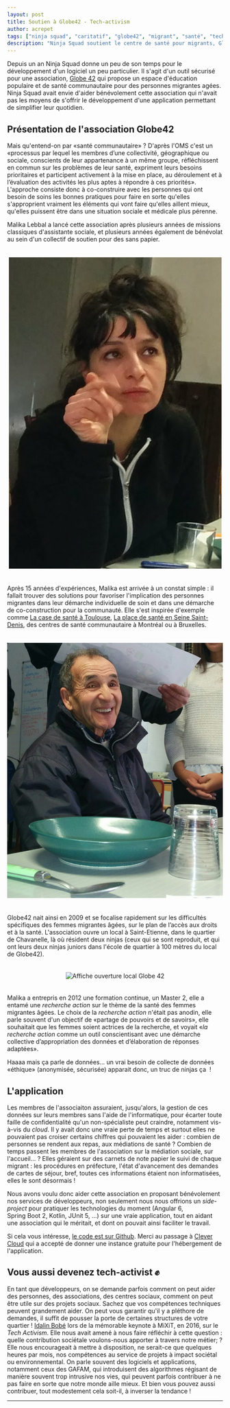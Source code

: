 ```yaml
---
layout: post
title: Soutien à Globe42 - Tech-activism
author: acrepet
tags: ["ninja squad", "caritatif", "globe42", "migrant", "santé", "tech-activism"]
description: "Ninja Squad soutient le centre de santé pour migrants, Globe42."
---
```


Depuis un an Ninja Squad donne un peu de son temps pour le développement d'un logiciel un peu particulier. Il s'agit d'un outil sécurisé pour une association, [Globe 42](https://globe42.wordpress.com/) qui propose un espace d'éducation populaire et de santé communautaire pour des personnes migrantes agées. Ninja Squad avait envie d'aider bénévolement cette association qui n'avait pas les moyens de s'offrir le développement d'une application permettant de simplifier leur quotidien.

## Présentation de l'association Globe42

Mais qu'entend-on par «santé communautaire»&nbsp;? D'après l'OMS c'est un «processus par lequel les membres d’une collectivité, géographique ou sociale, conscients de leur appartenance à un même groupe, réfléchissent en commun sur les problèmes de leur santé, expriment leurs besoins prioritaires et participent activement à la mise en place, au déroulement et à l’évaluation des activités les plus aptes à répondre à ces priorités». L'approche consiste donc à co-construire avec les personnes qui ont besoin de soins les bonnes pratiques pour faire en sorte qu'elles s'approprient vraiment les éléments qui vont faire qu'elles aillent mieux, qu'elles puissent être dans une situation sociale et médicale plus pérenne.

Malika Lebbal a lancé cette association après plusieurs années de missions classiques d'assistante sociale, et plusieurs années également de bénévolat au sein d'un collectif de soutien pour des sans papier.

<p style="text-align: center;">
    <img class="img-responsive img-polaroid" style="margin-top: 20px; margin-bottom: 20px;"
         src="/assets/images/globe42/malika.png"
         alt="Malika Lebbal" />
</p>

Après 15 années d'expériences, Malika est arrivée à un constat simple : il fallait trouver des solutions pour favoriser l'implication des personnes migrantes dans leur démarche individuelle de soin et dans une démarche de co-construction pour la communauté. Elle s'est inspirée d'exemple comme [La case de santé à Toulouse](http://www.casedesante.org/), [La place de santé en Seine Saint-Denis](http://acsbe.asso.fr/), des centres de santé communautaire à Montréal ou à Bruxelles. 

<p style="text-align: center;">
    <img class="img-responsive img-polaroid" style="margin-top: 20px; margin-bottom: 20px;"
         src="/assets/images/globe42/migrant.png"
         alt="Repas à Globe42" />
</p>

Globe42 nait ainsi en 2009 et se focalise rapidement sur les difficultés spécifiques des femmes migrantes âgées, sur le plan de l’accès aux droits et à la santé. L'association ouvre un local à Saint-Etienne, dans le quartier de Chavanelle, là où résident deux ninjas (ceux qui se sont reproduit, et qui ont leurs deux ninjas juniors dans l'école de quartier à 100 mètres du local de Globe42).


<p style="text-align: center;">
    <img class="img-responsive img-polaroid" style="margin-top: 20px; margin-bottom: 20px;"
         src="https://globe42.files.wordpress.com/2014/10/afficheafp.jpg"
         alt="Affiche ouverture local Globe 42"/>
</p>

Malika a entrepris en 2012 une formation continue, un Master 2, elle a entamé une _recherche action_ sur le thème de la santé des femmes migrantes âgées. Le choix de la _recherche action_ n'était pas anodin, elle parle souvent d'un objectif de «partage de pouvoirs et de savoirs», elle souhaitait que les femmes soient actrices de la recherche, et voyait «_la recherche action_ comme un outil conscientisant avec une démarche collective d’appropriation des données et d’élaboration de réponses adaptées». 

Haaaa mais ça parle de données... un vrai besoin de collecte de données «éthique» (anonymisée, sécurisée) apparait donc, un truc de ninjas ça&nbsp;&nbsp;!


## L'application

Les membres de l'associaiton assuraient, jusqu'alors, la gestion de ces données sur leurs membres sans l'aide de l'informatique, pour écarter toute faille de confidentialité qu'un non-spécialiste peut craindre, notamment vis-à-vis du _cloud_. Il y avait donc une vraie perte de temps et surtout elles ne pouvaient pas croiser certains chiffres qui pouvaient les aider&nbsp;: combien de personnes se rendent aux repas, aux médiations de santé&nbsp;? Combien de temps passent les membres de l'association sur la médiation sociale, sur l'accueil...&nbsp;? Elles géraient sur des carnets de note papier le suivi de chaque migrant : les procédures en préfecture, l'état d'avancement des demandes de cartes de séjour, bref, toutes ces informations étaient non informatisées, elles le sont désormais&nbsp;!

Nous avons voulu donc aider cette association en proposant bénévolement nos services de développeurs, non seulement nous nous offrions un _side-project_ pour pratiquer
les technologies du moment (Angular&nbsp;6, Spring&nbsp;Boot&nbsp;2, Kotlin, JUnit&nbsp;5, ...) sur une vraie application, tout en aidant une association qui le méritait, et dont on pouvait ainsi faciliter le travail.

Si cela vous intéresse, [le code est sur Github](https://github.com/ninja-squad/globe42). Merci au passage à [Clever Cloud](https://www.clever-cloud.com/) qui a accepté de donner une instance gratuite pour l'hébergement de l'application.

## Vous aussi devenez tech-activist &#9994;

En tant que développeurs, on se demande parfois comment on peut aider des personnes, des associations, des centres sociaux, comment on peut être utile sur des projets sociaux. Sachez que vos compétences techniques peuvent grandement aider. On peut vous garantir qu'il y a pléthore de demandes, il suffit de pousser la porte de certaines structures de votre quartier&nbsp;!
[Idalin Bobé](https://mixitconf.org/2016/idalin-bobe-21st-century-activists-need-21st-century-skill-sets) lors de la mémorable keynote à MiXiT, en 2016, sur le _Tech Activism_. Elle nous avait amené à nous faire réfléchir à cette question : quelle contribution sociétale voulons-nous apporter à travers notre métier;&nbsp;? Elle nous encourageait à mettre à disposition, ne serait-ce que quelques heures par mois, nos compétences au service de projets à impact sociétal ou environnemental. On parle souvent des logiciels et applications, notamment ceux des GAFAM, qui introduisent des algorithmes régisant de manière souvent trop intrusive nos vies, qui peuvent parfois contribuer à ne pas faire en sorte que notre monde aille mieux. Et bien vous pouvez aussi contribuer, tout modestement cela soit-il, à inverser la tendance&nbsp;! 

----------

